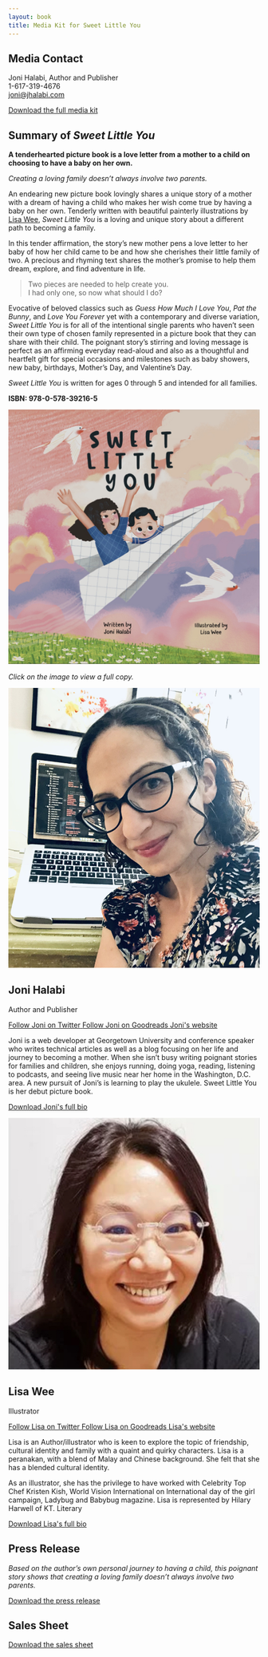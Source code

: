 ```yaml
---
layout: book
title: Media Kit for Sweet Little You
---
```


<section markdown="1" class="has-background purple book-media-contact" aria-label="Media contact">

## Media Contact

Joni Halabi, Author and Publisher <br>
1-617-319-4676 <br>
joni@jhalabi.com

<a href="Sweet-Little-You-Media-Kit.zip" class="button media-kit">Download the full media kit</a>

</section>


<section markdown="1" aria-label="Book summary">

## Summary of _Sweet Little You_

**A tenderhearted picture book is a love letter from a mother to a child on choosing to have a baby on her own.**

_Creating a loving family doesn’t always involve two parents._

<div markdown="1" class="book-section book-media-section">

<div markdown="1" class="book-section-text">

An endearing new picture book lovingly shares a unique story of a mother with a dream of having a child who makes her wish come true by having a baby on her own. Tenderly written with beautiful painterly illustrations by [Lisa Wee](https://www.lisawee12.com/), _Sweet Little You_ is a loving and unique story about a different path to becoming a family.

In this tender affirmation, the story’s new mother pens a love letter to her baby of how her child came to be and how she cherishes their little family of two. A precious and rhyming text shares the mother’s promise to help them dream, explore, and find adventure in life.

> Two pieces are needed to help create you. <br>
> I had only one, so now what should I do?

Evocative of beloved classics such as _Guess How Much I Love You_, _Pat the Bunny_, and _Love You Forever_ yet with a contemporary and diverse variation, _Sweet Little You_ is for all of the intentional single parents who haven’t seen their own type of chosen family represented in a picture book that they can share with their child. The poignant story’s stirring and loving message is perfect as an affirming everyday read-aloud and also as a thoughtful and heartfelt gift for special occasions and milestones such as baby showers, new baby, birthdays, Mother’s Day, and Valentine’s Day.

_Sweet Little You_ is written for ages 0 through 5 and intended for all families.

**ISBN: 978-0-578-39216-5**

</div>

<div markdown="1" class="book-section-cover">

[![Book cover of Sweet Little You featuring a mom and baby flying in a paper airplane](/assets/images/sweet-little-you-cover.jpg)](/assets/images/sweet-little-you-cover.jpg)

_Click on the image to view a full copy._

</div>

</div>

</section>



<section markdown="1" class="has-background timberwolf book-media-people" aria-label="People">

<div markdown="1">

![](head-shot-joni-halabi.jpg)

## Joni Halabi
Author and Publisher

<p class="book-media-people-social">
  <a href="https://twitter.com/jonihalabi">
    <span class="icon icon-twitter"><span class="sr-only">Follow Joni on Twitter</span></span>
  </a>
  <a href="https://www.goodreads.com/author/show/22441801.Joni_Halabi">
    <span class="icon icon-goodreads"><span class="sr-only">Follow Joni on Goodreads</span></span>
  </a>
  <a href="https://jhalabi.com">
    <span class="icon icon-location"><span class="sr-only">Joni's website</span></span>
  </a>
</p>

Joni is a web developer at Georgetown University and conference speaker who writes technical articles as well as a blog focusing on her life and journey to becoming a mother. When she isn’t busy writing poignant stories for families and children, she enjoys running, doing yoga, reading, listening to podcasts, and seeing live music near her home in the Washington, D.C. area. A new pursuit of Joni’s is learning to play the ukulele. Sweet Little You is her debut picture book.

<a href="bio-joni-halabi.pdf" class="button">Download Joni's full bio</a>

</div>

<div markdown="1">

![](head-shot-lisa-wee.jpg)

## Lisa Wee
Illustrator

<p class="book-media-people-social">
  <a href="https://twitter.com/lisawee1970">
    <span class="icon icon-twitter"><span class="sr-only">Follow Lisa on Twitter</span></span>
  </a>
  <a href="https://www.goodreads.com/author/show/19939742.Lisa_Wee">
    <span class="icon icon-goodreads"><span class="sr-only">Follow Lisa on Goodreads</span></span>
  </a>
  <a href="https://www.lisawee12.com/">
    <span class="icon icon-location"><span class="sr-only">Lisa's website</span></span>
  </a>
</p>

Lisa is an Author/illustrator who is keen to explore the topic of friendship, cultural identity and family with a quaint and quirky characters. Lisa is a peranakan, with a blend of Malay and Chinese background. She felt that she has a blended cultural identity.

As an illustrator, she has the privilege to have worked with Celebrity Top Chef Kristen Kish, World Vision International on International day of the girl campaign, Ladybug and Babybug magazine. Lisa is represented by Hilary Harwell of KT. Literary

<a href="bio-lisa-wee.pdf" class="button">Download Lisa's full bio</a>

</div>

</section>


<section markdown="1" class="book-media-docs" aria-label="Documents">

<div markdown="1">

## Press Release

_Based on the author’s own personal journey to having a child, this poignant story shows that creating a loving family doesn’t always involve two parents._

<a href="sweet-little-you-press-release.pdf" class="button">Download the press release</a>

</div>

<div markdown="1">

## Sales Sheet

<a href="sweet-little-you-sales-sheet.pdf" class="button">Download the sales sheet</a>

</div>

</section>
